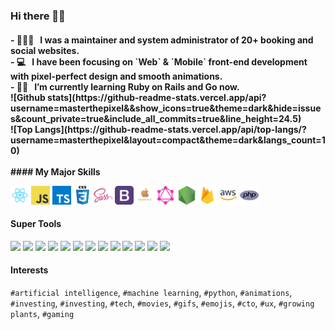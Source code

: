 ### Hi there 👋🏿

<h4>- 👨🏿‍💻  &nbsp; I was a maintainer and system administrator of 20+ booking and social websites.
<br>- 💻  &nbsp; I have been focusing on `Web` & `Mobile` front-end development with pixel-perfect design and smooth animations.
<br>- ✍🏿  &nbsp; I’m currently learning Ruby on Rails and Go now.
<br>
![Github stats](https://github-readme-stats.vercel.app/api?username=masterthepixel&&show_icons=true&theme=dark&hide=issues&count_private=true&include_all_commits=true&line_height=24.5)
<br>
![Top Langs](https://github-readme-stats.vercel.app/api/top-langs/?username=masterthepixel&layout=compact&theme=dark&langs_count=10)
<br>
<br>
#### My Major Skills

<code title='React'><img height="30" src="https://raw.githubusercontent.com/github/explore/80688e429a7d4ef2fca1e82350fe8e3517d3494d/topics/react/react.png"></code>
<code title='Javascript'><img height="30" src="https://raw.githubusercontent.com/github/explore/80688e429a7d4ef2fca1e82350fe8e3517d3494d/topics/javascript/javascript.png"></code>
<code title='Typescript'><img height="30" src="https://raw.githubusercontent.com/github/explore/80688e429a7d4ef2fca1e82350fe8e3517d3494d/topics/typescript/typescript.png"></code>
<code title='CSS'><img height="30" src="https://raw.githubusercontent.com/github/explore/80688e429a7d4ef2fca1e82350fe8e3517d3494d/topics/css/css.png"></code>
<code title='SASS/SCSS'><img height="30" src="https://raw.githubusercontent.com/github/explore/80688e429a7d4ef2fca1e82350fe8e3517d3494d/topics/sass/sass.png"></code>
<code title='Bootstrap'><img height="30" src="https://raw.githubusercontent.com/github/explore/80688e429a7d4ef2fca1e82350fe8e3517d3494d/topics/bootstrap/bootstrap.png"></code>
<code title='Objective-C'><img height="30" src="https://raw.githubusercontent.com/github/explore/80688e429a7d4ef2fca1e82350fe8e3517d3494d/topics/objective-c/objective-c.png"></code>
<code title='GraphQL'><img height="30" src="https://raw.githubusercontent.com/github/explore/5c058a388828bb5fde0bcafd4bc867b5bb3f26f3/topics/graphql/graphql.png"></code>
<code title='Node.js'><img height="30" src="https://raw.githubusercontent.com/github/explore/80688e429a7d4ef2fca1e82350fe8e3517d3494d/topics/nodejs/nodejs.png"></code>
<code title='Firebase'><img height="30" src="https://raw.githubusercontent.com/github/explore/80688e429a7d4ef2fca1e82350fe8e3517d3494d/topics/firebase/firebase.png"></code>
<code title='Amazon Web Services'><img height="30" src="https://raw.githubusercontent.com/github/explore/80688e429a7d4ef2fca1e82350fe8e3517d3494d/topics/aws/aws.png"></code>
<code title='PHP'><img height="30" src="https://raw.githubusercontent.com/github/explore/80688e429a7d4ef2fca1e82350fe8e3517d3494d/topics/php/php.png"></code>

#### Super Tools

  <p>
    <img src="https://img.shields.io/badge/-Figma-F24E1E?style=flat-square&logo=Figma&logoColor=white"/>
    <img src="https://img.shields.io/badge/-Jira-0052CC?style=flat-square&logo=jira-software&logoColor=white"/>
    <img src="https://img.shields.io/badge/-Notion-000000?style=flat-square&logo=Notion&logoColor=white"/>
    <img src="https://img.shields.io/badge/-Trello-0079BF?style=flat-square&logo=Trello&logoColor=white"/>
    <img src="https://img.shields.io/badge/-Slack-4A154B?style=flat-square&logo=Slack&logoColor=red"/>
    <img src="https://img.shields.io/badge/-SandBox-000000?style=flat-square&logo=codesandbox&logoColor=white"/>
    <img src="https://img.shields.io/badge/-Bitrise-683D87?style=flat-square&logo=bitrise&logoColor=white"/>
    <img src="https://img.shields.io/badge/-Postman-FF6C37?style=flat-square&logo=postman&logoColor=white"/>
    <img src="https://img.shields.io/badge/-Google%20Cloud-4285F4?style=flat-square&logo=google-cloud&logoColor=white"/>
    <img src="https://img.shields.io/badge/-Heroku-430098?style=flat-square&logo=heroku&logoColor=white"/>
    <img src="https://img.shields.io/badge/-Docker-2496ED?style=flat-square&logo=docker&logoColor=white"/>
    <img src="https://img.shields.io/badge/-Github-000000?style=flat-square&logo=Github&logoColor=white"/>
    <img src="https://img.shields.io/badge/-Kubernetes-0052CC?style=flat-square&logo=Kubernetes&logoColor=white"/>
  </p>
  
  #### Interests
  
  `#artificial intelligence`, `#machine learning`, `#python`, `#animations`, `#investing`, `#investing`, `#tech`, `#movies`, `#gifs`, `#emojis`, `#cto`, `#ux`, `#growing plants`, `#gaming`
